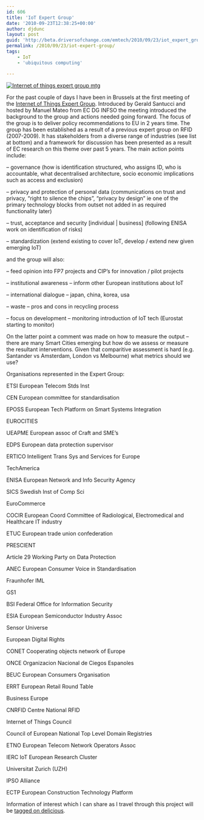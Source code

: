 ```yaml
---
id: 606
title: 'IoT Expert Group'
date: '2010-09-23T12:38:25+00:00'
author: djdunc
layout: post
guid: 'http://beta.driversofchange.com/emtech/2010/09/23/iot_expert_group/'
permalink: /2010/09/23/iot-expert-group/
tags:
    - IoT
    - 'ubiquitous computing'

---
```


[![Internet of things expert group mtg](https://i0.wp.com/farm5.static.flickr.com/4089/5014357531_1da0577eca.jpg?resize=500%2C217)](http://www.flickr.com/photos/pseudonomad/5014357531/ "Internet of things expert group mtg by pseudonomad, on Flickr")

For the past couple of days I have been in Brussels at the first meeting of the [Internet of Things Expert Group](http://euroalert.net/en/news.aspx?idn=10271). Introduced by Gerald Santucci and hosted by Manuel Mateo from EC DG INFSO the meeting introduced the background to the group and actions needed going forward. The focus of the group is to deliver policy recommendations to EU in 2 years time. The group has been established as a result of a previous expert group on RFID (2007-2009). It has stakeholders from a diverse range of industries (see list at bottom) and a framework for discussion has been presented as a result of EC research on this theme over past 5 years. The main action points include:

– governance (how is identification structured, who assigns ID, who is accountable, what decentralised architecture, socio economic implications such as access and exclusion)

– privacy and protection of personal data (communications on trust and privacy, “right to silence the chips”, “privacy by design” ie one of the primary technology blocks from outset not added in as required functionality later)

– trust, acceptance and security \[individual | business\] (following ENISA work on identification of risks)

– standardization (extend existing to cover IoT, develop / extend new given emerging IoT)

and the group will also:

– feed opinion into FP7 projects and CIP’s for innovation / pilot projects

– institutional awareness – inform other European institutions about IoT

– international dialogue – japan, china, korea, usa

– waste – pros and cons in recycling process

– focus on development – monitoring introduction of IoT tech (Eurostat starting to monitor)

On the latter point a comment was made on how to measure the output – there are many Smart Cities emerging but how do we assess or measure the resultant interventions. Given that comparitive assessment is hard (e.g. Santander vs Amsterdam, London vs Melbourne) what metrics should we use?

Organisations represented in the Expert Group:

ETSI European Telecom Stds Inst

CEN European committee for standardisation

EPOSS European Tech Platform on Smart Systems Integration

EUROCITIES

UEAPME European assoc of Craft and SME’s

EDPS European data protection supervisor

ERTICO Intelligent Trans Sys and Services for Europe

TechAmerica

ENISA European Network and Info Security Agency

SICS Swedish Inst of Comp Sci

EuroCommerce

COCIR European Coord Committee of Radiological, Electromedical and Healthcare IT industry

ETUC European trade union confederation

PRESCIENT

Article 29 Working Party on Data Protection

ANEC European Consumer Voice in Standardisation

Fraunhofer IML

GS1

BSI Federal Office for Information Security

ESIA European Semiconductor Industry Assoc

Sensor Universe

European Digital Rights

CONET Cooperating objects network of Europe

ONCE Organizacion Nacional de Ciegos Espanoles

BEUC European Consumers Organisation

ERRT European Retail Round Table

Business Europe

CNRFID Centre National RFID

Internet of Things Council

Council of European National Top Level Domain Registries

ETNO European Telecom Network Operators Assoc

IERC IoT European Research Cluster

Universitat Zurich (UZH)

IPSO Alliance

ECTP European Construction Technology Platform

Information of interest which I can share as I travel through this project will be [tagged on delicious](http://www.delicious.com/djdunc/iotexpertgroup).